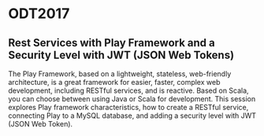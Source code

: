 # ODT2017

## Rest Services with Play Framework and a Security Level with JWT (JSON Web Tokens)

The Play Framework, based on a lightweight, stateless, web-friendly architecture, is a great framework for easier, faster, complex web development, including RESTful services, and is reactive. Based on Scala, you can choose between using Java or Scala for development. This session explores Play framework characteristics, how to create a RESTful service, connecting Play to a MySQL database, and adding a security level with JWT (JSON Web Token).
